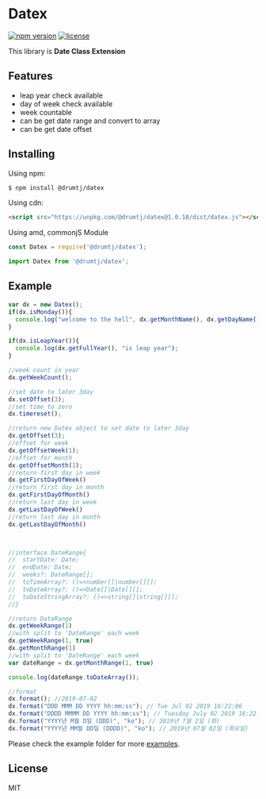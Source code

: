 # Datex

[![npm version](https://img.shields.io/npm/v/@drumtj/datex.svg?style=flat)](https://www.npmjs.com/package/@drumtj/datex)
[![license](https://img.shields.io/npm/l/@drumtj/datex.svg)](#)

This library is **Date Class Extension**

## Features

- leap year check available
- day of week check available
- week countable
- can be get date range and convert to array
- can be get date offset

## Installing

Using npm:

```bash
$ npm install @drumtj/datex
```

Using cdn:

```html
<script src="https://unpkg.com/@drumtj/datex@1.0.10/dist/datex.js"></script>
```

Using amd, commonjS Module

```js
const Datex = require('@drumtj/datex');
```

```js
import Datex from '@drumtj/datex';
```

## Example

```js
var dx = new Datex();
if(dx.isMonday()){
  console.log("welcome to the hell", dx.getMonthName(), dx.getDayName());
}

if(dx.isLeapYear()){
  console.log(dx.getFullYear(), "is leap year");
}

//week count in year
dx.getWeekCount();

//set date to later 3day
dx.setOffset(3);
//set time to zero
dx.timereset();

//return new Datex object to set date to later 3day
dx.getOffset(3);
//offset for week
dx.getOffsetWeek(1);
//offset for month
dx.getOffsetMonth(1);
//return first day in week
dx.getFirstDayOfWeek()
//return first day in month
dx.getFirstDayOfMonth()
//return last day in week
dx.getLastDayOfWeek()
//return last day in month
dx.getLastDayOfMonth()



//interface DateRange{
//  startDate: Date;
//  endDate: Date;
//  weeks?: DateRange[];
//  toTimeArray?: ()=>number[]|number[][];
//  toDateArray?: ()=>Date[]|Date[][];
//  toDateStringArray?: ()=>string[]|string[][];
//}

//return DateRange
dx.getWeekRange(1)
//with split to 'DateRange' each week
dx.getWeekRange(1, true)
dx.getMonthRange(1)
//with split to 'DateRange' each week
var dateRange = dx.getMonthRange(1, true)

console.log(dateRange.toDateArray());

//format
dx.format(); //2019-07-02
dx.format("DDD MMM DD YYYY hh:mm:ss"); // Tue Jul 02 2019 16:22:06
dx.format("DDDD MMMM DD YYYY hh:mm:ss"); // Tuesday July 02 2019 16:22:06
dx.format("YYYY년 M월 D일 (DDD)", "ko"); // 2019년 7월 2일 (화)
dx.format("YYYY년 MM월 DD일 (DDDD)", "ko"); // 2019년 07월 02일 (화요일)
```

Please check the example folder for more [examples](https://github.com/drumtj/datex/tree/master/examples).

## License

MIT
